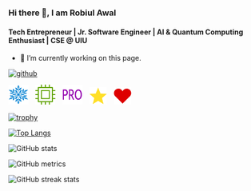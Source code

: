 ### Hi there 👋, I am Robiul Awal
#### Tech Entrepreneur | Jr. Software Engineer | AI & Quantum Computing Enthusiast | CSE @ UIU

- 🔭 I’m currently working on this page. 


[<img src='https://cdn.jsdelivr.net/npm/simple-icons@3.0.1/icons/github.svg' alt='github' height='40'>](https://github.com/Robiulawal527)  

<a href='https://archiveprogram.github.com/'><img src='https://raw.githubusercontent.com/acervenky/animated-github-badges/master/assets/acbadge.gif' width='40' height='40'></a> <a href='https://docs.github.com/en/developers'><img src='https://raw.githubusercontent.com/acervenky/animated-github-badges/master/assets/devbadge.gif' width='40' height='40'></a> <a href='https://github.com/pricing'><img src='https://raw.githubusercontent.com/acervenky/animated-github-badges/master/assets/pro.gif' width='40' height='40'></a> <a href='https://stars.github.com/'><img src='https://raw.githubusercontent.com/acervenky/animated-github-badges/master/assets/starbadge.gif' width='35' height='35'></a> <a href='https://docs.github.com/en/github/supporting-the-open-source-community-with-github-sponsors'><img src='https://raw.githubusercontent.com/acervenky/animated-github-badges/master/assets/sponsorbadge.gif' width='35' height='35'></a> 

[![trophy](https://github-profile-trophy.vercel.app/?username=Robiulawal527)](https://github.com/ryo-ma/github-profile-trophy)

[![Top Langs](https://github-readme-stats.vercel.app/api/top-langs/?username=Robiulawal527)](https://github.com/anuraghazra/github-readme-stats)

![GitHub stats](https://github-readme-stats.vercel.app/api?username=Robiulawal527&show_icons=true&count_private=true)  

![GitHub metrics](https://metrics.lecoq.io/Robiulawal527)  

![GitHub streak stats](https://streak-stats.demolab.com/?user=Robiulawal527)  


